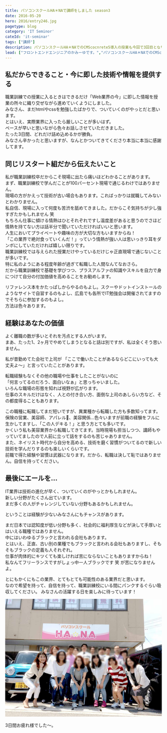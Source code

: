 ```yaml
---
title: パソコンスクールHA＊NAで講師をしました season3
date: 2016-05-20
hero: 2016/entry246.jpg
pagetype: blog
category: 'IT Seminor'
cateId: 'it-seminar'
tags: ["講師"]
description: パソコンスクールHA＊NAでのCMScocnrete5導入の授業も今回で3回目となりました。昨日3日間の授業を終え想ったこと、感じた事をまとめます。
lead: ["フロントエンドエンジニアのかみーゆです。","パソコンスクールHA＊NAでのCMScocnrete5導入の授業も今回で3回目となりました。昨日3日間の授業を終え想ったこと、感じた事をまとめます。"]
---
```

## 私だからできること・今に即した技術や情報を提供する
職業訓練での授業に入るときはできるだけ「Web業界の今」に即した情報を授業の所々に織り交ぜながら進めていくようにしました。<br>
みなさん、まだhtmlやcssを勉強したばかりで、ついていくのがやっとだと思います。<br>
とはいえ、実際業界に入ったら厳しいことが多いはず。<br>
ペースが早いと思いながら色々お話しさせていただきました。<br>
たった3日間、どれだけ詰め込めるかが勝負。<br>
みなさん辛かったと思いますが、なんとかついてきてくださり本当に本当に感謝してます。<br>

## 同じリスタート組だから伝えたいこと
私が職業訓練校卒だからこそ現場に出たら痛いほどわかることがあります。<br>
まず、職業訓練校で学んだことが100パーセント現場で通じるわけではありません。<br>
現場の方がかえって技術が古い場合もあります。こればっかりは就職してみないとわかりません。<br>
私自信、現場に入って何度も苦渋を舐めてきました。だからこそ気持ちが少し強すぎたかもしれません 笑<br>
もちろん仕事に傾ける情熱はひとそれぞれですし温度差があると思うのでさほど情熱を持てない方は話半分で聞いていただければいいと思います。<br>
人生においてプライベートや趣味の方が大切な方もいますからね！<br>
「この業界で絶対食っていくんだ！」っていう情熱が強い人は思いっきり耳をダンボにしていただければ嬉しい限りです。<br>
職業訓練校では与えられた授業だけやっているだけじゃ正直現場で通じないことが多いです。<br>
特に私のようにある程度年齢が過ぎて転職した人間なんてなおさら。<br>
だから職業訓練校で基礎を学びつつ、プラスアルファの知識やスキルを自力で身につけて自分の付加価値を高めることをお勧めします。<br>

リファレンス本をかたっぱしからやるのもよし。スクーやドットインストールのようなサイトで自習するのもよし、広島でも各所でIT勉強会は開催されてますのでそちらに参加するのもよし。<br>
方法は色々あります。

## 経験はあなたの価値
よく離職の数が多いとそれを汚点とする人がいます。<br>
まあ、たった1、2ヶ月でやめてしまうとなると話は別ですが、私は全くそう思いません。<br>

私が昔勤めてた会社で上司が
「ここで働いたことがあるならどこにいっても大丈夫よ〜」と言っていたことがあります。

転職経験もなくその他の職場や仕事をしたことがないのに<br>
「何言ってるのだろう、面白いなぁ」と思っちゃいました。<br>
いろんな職場の形態を知れば視野が広がります。<br>
仕事のスキルだけはなく、人との付き合い方、面倒な上司のあしらい方など、その都度得ることもあります。

この職種に転職してまだ短いですが、異業種から転職した方も多数知ってます。<br>
保険の営業、美容師、アパレル、美容関係…色々いますが前職の経験をフルに生かしてますし、「この人デキる！」と思う方とても多いです。<br>
かくいう私も美容業界から転職してきてます。当時現場も担当しつつ、講師もやっていてましたので人前に立って話をするのも苦じゃありません。<br>
また、ネイリスト時代から自分を高める、技術を磨く習慣がついてるので新しい技術を学んだりするのも楽しいくらいです。<br>
前職で得た経験や習慣は武器になります。だから、転職は決して恥ではありません。自信を持ってください。



## 最後にエールを…
IT業界は技術の進化が早く、ついていくのがやっとかもしれません。<br>
新しい分野がたくさん出ています。<br>
まだ多くの人がチャレンジしていない分野もあるかもしれません。

ということは経験が少ないみなさんにもチャンスがあります。

まだ日本では認知度が低い分野も多く、社会的に福利厚生などが決して手厚いとはいえる職種ではありません。<br>
中にはいわゆるブラックと言われる会社もあります。<br>
とはいえ、正直、古い別の業種でもブラックと言われる会社もありますし、そもそもブラックの定義も人それぞれ。<br>
仕事が肉体的にキツくても楽しければ苦にならないこともありますからね！<br>
私なんてフリーランスですがしょっ中一人ブラックです 笑 が苦になりませんよ。

とにもかくにもこの業界、とてもとても可能性のある業界だと思います。<br>
なので希望を持って、自信を持って、職業訓練校にいる間にパンクするぐらい吸収してください。
みなさんの活躍する日を楽しみに待っています！

![集合写真](./images/2016/entry246-1.jpg)

3日間お疲れ様でした〜。
